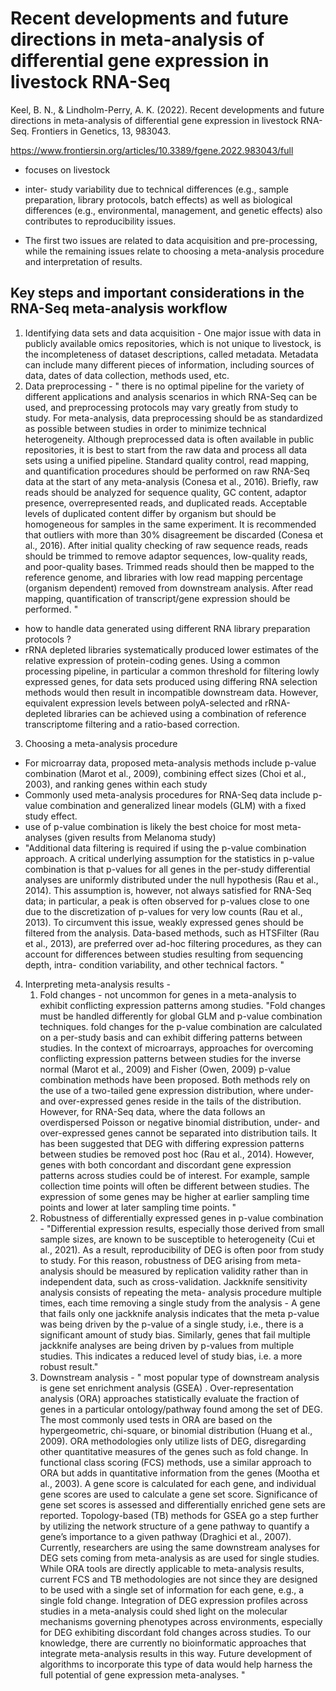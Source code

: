 # Recent developments and future directions in meta-analysis of differential gene expression in livestock RNA-Seq
Keel, B. N., & Lindholm-Perry, A. K. (2022). Recent developments and future directions in meta-analysis of differential gene expression in livestock RNA-Seq. Frontiers in Genetics, 13, 983043.

https://www.frontiersin.org/articles/10.3389/fgene.2022.983043/full

- focuses on livestock 

- inter- study variability due to technical differences (e.g., sample preparation, library protocols, batch effects) as well as biological differences (e.g., environmental, management, and genetic effects) also contributes to reproducibility issues. 

- The first two issues are related to data acquisition and pre-processing, while the remaining issues relate to choosing a meta-analysis procedure and interpretation of results. 

## Key steps and important considerations in the RNA-Seq meta-analysis workflow 
1. Identifying data sets and data acquisition - One major issue with data in publicly available omics repositories, which is not unique to livestock, is the incompleteness of dataset descriptions, called metadata. Metadata can include many different pieces of information, including sources of data, dates of data collection, methods used, etc. 
2. Data preprocessing - " there is no optimal pipeline for the variety of different applications and analysis scenarios in which RNA-Seq can be used, and preprocessing protocols may vary greatly from study to study. For meta-analysis, data preprocessing should be as standardized as possible between studies in order to minimize technical heterogeneity. Although preprocessed data is often available in public repositories, it is best to start from the raw data and process all data sets using a unified pipeline. Standard quality control, read mapping, and quantification procedures should be performed on raw RNA-Seq data at the start of any meta-analysis (Conesa et al., 2016). Briefly, raw reads should be analyzed for sequence quality, GC content, adaptor presence, overrepresented reads, and duplicated reads. Acceptable levels of duplicated content differ by organism but should be homogeneous for samples in the same experiment. It is recommended that outliers with more than 30% disagreement be discarded (Conesa et al., 2016). After initial quality checking of raw sequence reads, reads should be trimmed to remove adaptor sequences, low-quality reads, and poor-quality bases. Trimmed reads should then be mapped to the reference genome, and libraries with low read mapping percentage (organism dependent) removed from downstream analysis. After read mapping, quantification of transcript/gene expression should be performed. "

- how to handle data generated using different RNA library preparation protocols ? 
- rRNA depleted libraries systematically produced lower estimates of the relative expression of protein-coding genes. Using a common processing pipeline, in particular a common threshold for filtering lowly expressed genes, for data sets produced using differing RNA selection methods would then result in incompatible downstream data. However, equivalent expression levels between polyA-selected and rRNA-depleted libraries can be achieved using a combination of reference transcriptome filtering and a ratio-based correction. 

3. Choosing a meta-analysis procedure 
- For microarray data, proposed meta-analysis methods include p-value combination (Marot et al., 2009), combining effect sizes (Choi et al., 2003), and ranking genes within each study 
- Commonly used meta-analysis procedures for RNA-Seq data include p-value combination and generalized linear models (GLM) with a fixed study effect. 
- use of p-value combination is likely the best choice for most meta- analyses (given results from Melanoma study)
- "Additional data filtering is required if using the p-value combination approach. A critical underlying assumption for the statistics in p-value combination is that p-values for all genes in the per-study differential analyses are uniformly distributed under the null hypothesis (Rau et al., 2014). This assumption is, however, not always satisfied for RNA-Seq data; in particular, a peak is often observed for p-values close to one due to the discretization of p-values for very low counts (Rau et al., 2013). To circumvent this issue, weakly expressed genes should be filtered from the analysis. Data-based methods, such as HTSFilter (Rau et al., 2013), are preferred over ad-hoc filtering procedures, as they can account for differences between studies resulting from sequencing depth, intra- condition variability, and other technical factors. "


4. Interpreting meta-analysis results - 
    1. Fold changes - not uncommon for genes in a meta-analysis to exhibit conflicting expression patterns among studies. "Fold changes must be handled differently for global GLM and p-value combination techniques. fold changes for the p-value combination are calculated on a per-study basis and can exhibit differing patterns between studies. In the context of microarrays, approaches for overcoming conflicting expression patterns between studies for the inverse normal (Marot et al., 2009) and Fisher (Owen, 2009) p-value combination methods have been proposed. Both methods rely on the use of a two-tailed gene expression distribution, where under- and over-expressed genes reside in the tails of the distribution. However, for RNA-Seq data, where the data follows an overdispersed Poisson or negative binomial distribution, under- and over-expressed genes cannot be separated into distribution tails. It has been suggested that DEG with differing expression patterns between studies be removed post hoc (Rau et al., 2014). However, genes with both concordant and discordant gene expression patterns across studies could be of interest. For example, sample collection time points will often be different between studies. The expression of some genes may be higher at earlier sampling time points and lower at later sampling time points. "
    2. Robustness of differentially expressed genes in p-value combination - "Differential expression results, especially those derived from small sample sizes, are known to be susceptible to heterogeneity (Cui et al., 2021). As a result, reproducibility of DEG is often poor from study to study. For this reason, robustness of DEG arising from meta-analysis should be measured by replication validity rather than in independent data, such as cross-validation. Jackknife sensitivity analysis consists of repeating the meta- analysis procedure multiple times, each time removing a single study from the analysis - A gene that fails only one jackknife analysis indicates that the meta p-value was being driven by the p-value of a single study, i.e., there is a significant amount of study bias. Similarly, genes that fail multiple jackknife analyses are being driven by p-values from multiple studies. This indicates a reduced level of study bias, i.e. a more robust result."
    3. Downstream analysis - " most popular type of downstream analysis is gene set enrichment analysis (GSEA) . Over-representation analysis (ORA) approaches statistically evaluate the fraction of genes in a particular ontology/pathway found among the set of DEG. The most commonly used tests in ORA are based on the hypergeometric, chi-square, or binomial distribution (Huang et al., 2009). ORA methodologies only utilize lists of DEG, disregarding other quantitative measures of the genes such as fold change. In functional class scoring (FCS) methods, use a similar approach to ORA but adds in quantitative information from the genes (Mootha et al., 2003). A gene score is calculated for each gene, and individual gene scores are used to calculate a gene set score. Significance of gene set scores is assessed and differentially enriched gene sets are reported. Topology-based (TB) methods for GSEA go a step further by utilizing the network structure of a gene pathway to quantify a gene’s importance to a given pathway (Draghici et al., 2007). Currently, researchers are using the same downstream analyses for DEG sets coming from meta-analysis as are used for single studies. While ORA tools are directly applicable to meta-analysis results, current FCS and TB methodologies are not since they are designed to be used with a single set of information for each gene, e.g., a single fold change. Integration of DEG expression profiles across studies in a meta-analysis could shed light on the molecular mechanisms governing phenotypes across environments, especially for DEG exhibiting discordant fold changes across studies. To our knowledge, there are currently no bioinformatic approaches that integrate meta-analysis results in this way. Future development of algorithms to incorporate this type of data would help harness the full potential of gene expression meta-analyses. " 